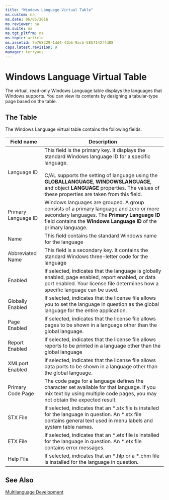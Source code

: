 ```yaml
---
title: "Windows Language Virtual Table"
ms.custom: na
ms.date: 06/05/2016
ms.reviewer: na
ms.suite: na
ms.tgt_pltfrm: na
ms.topic: article
ms.assetid: 7e768229-1dd4-41b6-9acb-5857142f4d88
caps.latest.revision: 9
manager: terryaus
---
```

# Windows Language Virtual Table
The virtual, read\-only Windows Language table displays the languages that Windows supports. You can view its contents by designing a tabular\-type page based on the table.  
  
## The Table  
 The Windows Language virtual table contains the following fields.  
  
|Field name|Description|  
|----------------|-----------------|  
|Language ID|This field is the primary key. It displays the standard Windows language ID for a specific language.<br /><br /> C\/AL supports the setting of language using the **GLOBALLANGUAGE**, **WINDOWSLANGUAGE**, and object **LANGUAGE** properties. The values of these properties are taken from this field.|  
|Primary Language ID|Windows languages are grouped. A group consists of a primary language and zero or more secondary languages. The **Primary Language ID** field contains the **Windows Language ID** of the primary language.|  
|Name|This field contains the standard Windows name for the language|  
|Abbreviated Name|This field is a secondary key. It contains the standard Windows three\-letter code for the language|  
|Enabled|If selected, indicates that the language is globally enabled, page enabled, report enabled, or data port enabled. Your license file determines how a specific language can be used.|  
|Globally Enabled|If selected, indicates that the license file allows you to set the language in question as the global language for the entire application.|  
|Page Enabled|If selected, indicates that the license file allows pages to be shown in a language other than the global language.|  
|Report Enabled|If selected, indicates that the license file allows reports to be printed in a language other than the global language|  
|XMLport Enabled|If selected, indicates that the license file allows data ports to be shown in a language other than the global language.|  
|Primary Code Page|The code page for a language defines the character set available for that language. If you mix text by using multiple code pages, you may not obtain the expected result.|  
|STX File|If selected, indicates that an \*.stx file is installed for the language in question. An \*.stx file contains general text used in menu labels and system table names.|  
|ETX File|If selected, indicates that an \*.etx file is installed for the language in question. An \*.etx file contains error messages.|  
|Help File|If selected, indicates that an \*.hlp or a \*.chm file is installed for the language in question.|  
  
## See Also  
 [Multilanguage Development](../dynamics-nav/Multilanguage-Development.md)